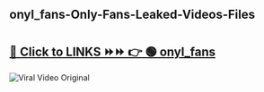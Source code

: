 
 ## onyl_fans-Only-Fans-Leaked-Videos-Files

# <h2><a href="https://mediaupload.pro?onyl_fans">🔗 Click to LINKS ⏩⏩ 👉 🟢 onyl_fans </a></h2>

<a href="https://mediaupload.pro?onyl_fans" rel="nofollow" data-target="animated-image.originalLink"><img src="https://i.ibb.co.com/xMMVF88/686577567.gif" alt="Viral Video Original" style="max-width: 100%; display: inline-block;" data-target="animated-image.originalImage"></a>